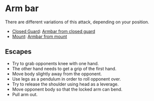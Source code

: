 # Arm bar

There are different variations of this attack, depending on your position.

- [Closed Guard](./closed-guard.md): [Armbar from closed guard](./arm-bar-from-closed-guard.md)
- [Mount](./mount.md): [Armbar from mount](./arm-bar-from-mount.md)

## Escapes

- Try to grab opponents knee with one hand.
-  The other hand needs to get a grip of the first hand.
- Move body slightly away from the opponent.
- Use legs as a pendulum in order to roll opponent over.
- Try to release the shoulder using head as a leverage.
- Move opponent body so that the locked arm can bend.
- Pull arm out.


